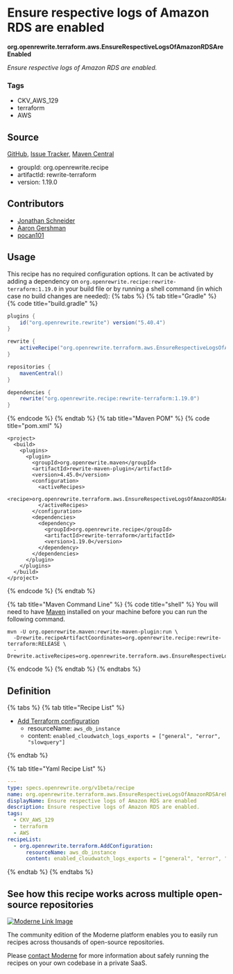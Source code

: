 # Ensure respective logs of Amazon RDS are enabled

**org.openrewrite.terraform.aws.EnsureRespectiveLogsOfAmazonRDSAreEnabled**

_Ensure respective logs of Amazon RDS are enabled._

### Tags

* CKV_AWS_129
* terraform
* AWS

## Source

[GitHub](https://github.com/openrewrite/rewrite-terraform/blob/main/src/main/resources/META-INF/rewrite/aws.yml), [Issue Tracker](https://github.com/openrewrite/rewrite-terraform/issues), [Maven Central](https://central.sonatype.com/artifact/org.openrewrite.recipe/rewrite-terraform/1.19.0/jar)

* groupId: org.openrewrite.recipe
* artifactId: rewrite-terraform
* version: 1.19.0

## Contributors
* [Jonathan Schneider](jkschneider@gmail.com)
* [Aaron Gershman](aegershman@gmail.com)
* [pocan101](jcortesd@gmail.com)


## Usage

This recipe has no required configuration options. It can be activated by adding a dependency on `org.openrewrite.recipe:rewrite-terraform:1.19.0` in your build file or by running a shell command (in which case no build changes are needed): 
{% tabs %}
{% tab title="Gradle" %}
{% code title="build.gradle" %}
```groovy
plugins {
    id("org.openrewrite.rewrite") version("5.40.4")
}

rewrite {
    activeRecipe("org.openrewrite.terraform.aws.EnsureRespectiveLogsOfAmazonRDSAreEnabled")
}

repositories {
    mavenCentral()
}

dependencies {
    rewrite("org.openrewrite.recipe:rewrite-terraform:1.19.0")
}
```
{% endcode %}
{% endtab %}
{% tab title="Maven POM" %}
{% code title="pom.xml" %}
```markup
<project>
  <build>
    <plugins>
      <plugin>
        <groupId>org.openrewrite.maven</groupId>
        <artifactId>rewrite-maven-plugin</artifactId>
        <version>4.45.0</version>
        <configuration>
          <activeRecipes>
            <recipe>org.openrewrite.terraform.aws.EnsureRespectiveLogsOfAmazonRDSAreEnabled</recipe>
          </activeRecipes>
        </configuration>
        <dependencies>
          <dependency>
            <groupId>org.openrewrite.recipe</groupId>
            <artifactId>rewrite-terraform</artifactId>
            <version>1.19.0</version>
          </dependency>
        </dependencies>
      </plugin>
    </plugins>
  </build>
</project>
```
{% endcode %}
{% endtab %}

{% tab title="Maven Command Line" %}
{% code title="shell" %}
You will need to have [Maven](https://maven.apache.org/download.cgi) installed on your machine before you can run the following command.

```shell
mvn -U org.openrewrite.maven:rewrite-maven-plugin:run \
  -Drewrite.recipeArtifactCoordinates=org.openrewrite.recipe:rewrite-terraform:RELEASE \
  -Drewrite.activeRecipes=org.openrewrite.terraform.aws.EnsureRespectiveLogsOfAmazonRDSAreEnabled
```
{% endcode %}
{% endtab %}
{% endtabs %}

## Definition

{% tabs %}
{% tab title="Recipe List" %}
* [Add Terraform configuration](../../terraform/addconfiguration.md)
  * resourceName: `aws_db_instance`
  * content: `enabled_cloudwatch_logs_exports = ["general", "error", "slowquery"]`

{% endtab %}

{% tab title="Yaml Recipe List" %}
```yaml
---
type: specs.openrewrite.org/v1beta/recipe
name: org.openrewrite.terraform.aws.EnsureRespectiveLogsOfAmazonRDSAreEnabled
displayName: Ensure respective logs of Amazon RDS are enabled
description: Ensure respective logs of Amazon RDS are enabled.
tags:
  - CKV_AWS_129
  - terraform
  - AWS
recipeList:
  - org.openrewrite.terraform.AddConfiguration:
      resourceName: aws_db_instance
      content: enabled_cloudwatch_logs_exports = ["general", "error", "slowquery"]

```
{% endtab %}
{% endtabs %}

## See how this recipe works across multiple open-source repositories

[![Moderne Link Image](/.gitbook/assets/ModerneRecipeButton.png)](https://public.moderne.io/recipes/org.openrewrite.terraform.aws.EnsureRespectiveLogsOfAmazonRDSAreEnabled)

The community edition of the Moderne platform enables you to easily run recipes across thousands of open-source repositories.

Please [contact Moderne](https://moderne.io/product) for more information about safely running the recipes on your own codebase in a private SaaS.
